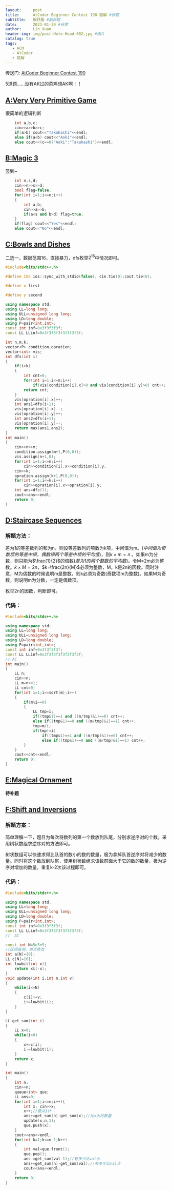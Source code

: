 ```yaml
---
layout:     post
title:      AtCoder Beginner Contest 190 题解 #标题
subtitle:   很舒服 #副标题
date:       2021-01-30 #日期
author:     Lin_Xuan
header-img: img/post-Note-Head-002.jpg #图片
catalog: true
tags:
   - ACM
   - AtCoder
   - 题解
---
```


传送门: [AtCoder Beginner Contest 190](https://atcoder.jp/contests/abc190) 

5道题……没有AK过的菜鸡想AK啊！！



## [A:Very Very Primitive Game](https://atcoder.jp/contests/abc190/tasks/abc190_a) 

很简单的逻辑判断

```c++
    int a,b,c;
    cin>>a>>b>>c;
    if(a>b) cout<<"Takahashi"<<endl;
    else if(a<b) cout<<"Aoki"<<endl;
    else cout<<(c==0?"Aoki":"Takahashi")<<endl;
```

## [B:Magic 3](https://atcoder.jp/contests/abc190/tasks/abc190_b) 

签到\~

```c++
    int n,s,d;
    cin>>n>>s>>d;
    bool flag=false;
    for(int i=1;i<=n;i++)
    {
        int a,b;
        cin>>a>>b;
        if(a<s and b>d) flag=true;
    }
    if(flag) cout<<"Yes"<<endl;
    else cout<<"No"<<endl;
```

## [C:Bowls and Dishes](https://atcoder.jp/contests/abc190/tasks/abc190_c) 

二选一，数据范围16，直接暴力，dfs枚举$2^{16}$中情况即可。

```c++
#include<bits/stdc++.h>

#define IOS ios::sync_with_stdio(false); cin.tie(0);cout.tie(0);

#define x first

#define y second 

using namespace std;
using LL=long long;
using ULL=unsigned long long;
using LD=long double;
using P=pair<int,int>;
const int inf=0x3f3f3f3f;
const LL LLinf=0x3f3f3f3f3f3f3f3f;

int n,m,k;
vector<P> condition,opration;
vector<int> vis;
int dfs(int i)
{
    if(i>k)
    {
        int cnt=0;
        for(int i=1;i<=m;i++)
            if(vis[condition[i].x]>0 and vis[condition[i].y]>0) cnt++;
        return cnt;
    }
    vis[opration[i].x]++;
    int ans1=dfs(i+1);
    vis[opration[i].x]--;
    vis[opration[i].y]++;
    int ans2=dfs(i+1);
    vis[opration[i].y]--;
    return max(ans1,ans2);
}
int main()
{
    cin>>n>>m;
    condition.assign(m+1,P(0,0));
    vis.assign(n+1,0);
    for(int i=1;i<=m;i++)
        cin>>condition[i].x>>condition[i].y;
    cin>>k;
    opration.assign(k+1,P(0,0));
    for(int i=1;i<=k;i++)
        cin>>opration[i].x>>opration[i].y;
    int ans=dfs(1);
    cout<<ans<<endl;
    return 0;
}

```



## [D:Staircase Sequences](https://atcoder.jp/contests/abc190/tasks/abc190_d) 

### 解题方法：

差为1的等差数列的和为n，则设等差数列的项数为k项，中间值为m。(*中间值为奇数项的等差中项，偶数项两个等差中项的平均值*)，则$k\times m=n$ 。如果m为分数，则只能为$\frac{1}{2}$的倍数(*差为1的两个整数的平均数*)。令M=2m必为整数。$k\times M=2n$，$k=\frac{2n}{M}$必须为整数，M，k是2n的因数。同时注意，M为偶数的时候说明m是整数，则k必须为奇数(奇数项m为整数)。如果M为奇数，则说明m为分数，一定是偶数项。

枚举2n的因数，判断即可。

### 代码：

```c++
#include<bits/stdc++.h>

using namespace std;
using LL=long long;
using ULL=unsigned long long;
using LD=long double;
using P=pair<int,int>;
const int inf=0x3f3f3f3f;
const LL LLinf=0x3f3f3f3f3f3f3f3f;
// AC
int main()
{
    LL n;
    cin>>n;
    LL m=n<<1;
    LL cnt=0;
    for(int i=1;i<=sqrt(m);i++)
    {
        if(m%i==0)
        {
            LL tmp=i;
            if((tmp&1)==1 and ((m/tmp)&1)==0) cnt++;
            else if((tmp&1)==0 and ((m/tmp)&1)==1) cnt++;
            tmp=m/i;
            if(tmp!=i)
                if((tmp&1)==1 and ((m/tmp)&1)==0) cnt++;
                else if((tmp&1)==0 and ((m/tmp)&1)==1) cnt++;
        }
    }
    cout<<cnt<<endl;
    return 0;
}

```



## [E:Magical Ornament](https://atcoder.jp/contests/abc190/tasks/abc190_e) 

**待补题** 

## [F:Shift and Inversions](https://atcoder.jp/contests/abc190/tasks/abc190_f) 

### 解题方案：

简单理解一下，题目为每次将数列的第一个数放到队尾，分别求逆序对的个数。采用树状数组求逆序对的方法即可。

树状数组可以快速求得比队首的数小的数的数量，极为拿掉队首逆序对将减少的数量。同时将这个数放到队尾，使用树状数组求该数前面大于它的数的数量，极为逆序对增加的数量。重复k-2次该过程即可。

### 代码：

```c++
#include<bits/stdc++.h>

using namespace std;
using LL=long long;
using ULL=unsigned long long;
using LD=long double;
using P=pair<int,int>;
const int inf=0x3f3f3f3f;
const LL LLinf=0x3f3f3f3f3f3f3f3f;
//  AC

const int N=5e5+5;
//区间查询，单点修改
int a[N]={0};
LL c[N]={0};
int lowbit(int x){
    return x&(-x);
}
void update(int i,int n,int v)
{
    while(i<=N)
    {
        c[i]+=v;
        i+=lowbit(i);
    }
}

LL get_sum(int i)
{
    LL x=0;
    while(i>0)
    {
        x+=c[i];
        i-=lowbit(i);
    }
    return x;
}

int main()
{
    int n;
    cin>>n;
    queue<int> que;
    LL ans=0;
    for(int i=1;i<=n;i++){
        int x; cin>>x;
        x++;//要从1计
        ans+=get_sum(n)-get_sum(x);//比x大的数量
        update(x,n,1);
        que.push(x);
    }
    cout<<ans<<endl;
    for(int k=1;k<=n-1;k++)
    {
        int val=que.front();
        que.pop();
        ans-=get_sum(val-1);//有多少比val小
        ans+=get_sum(n)-get_sum(val);//有多少比val大
        cout<<ans<<endl;
    }
    return 0;
}

```

